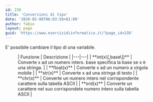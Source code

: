 ```yaml
---
id: 238
title: 'Conversioni di tipo'
date: '2020-02-08T06:03:58+01:00'
author: fabio
layout: page
guid: 'https://www.esercizidiinformatica.it/?page_id=238'
---
```


E’ possibile cambiare il tipo di una variabile.

<figure class="wp-block-table">| Funzione | Descrizione |
|---|---|
| **int(x\[,base\])** | Converte x ad un numero intero. base specifica la base se x è una stringa. |
| **float(x)** | Converte x ad un numero a virgola mobile |
| **str(x)** | Converte x ad una stringa di testo |
| **chr(x)** | Converte un numero intero nel corrispondente carattere sulla tabella ASCII |
| **ord(x)** | Converte un carattere nel suo corrispondete numero intero sulla tabella ASCII |

</figure>